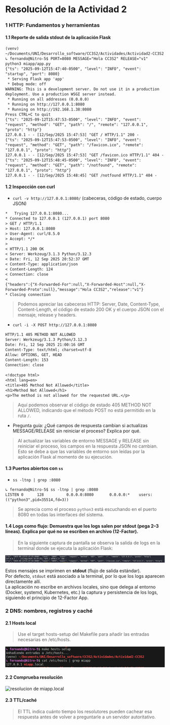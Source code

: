 # Resolución de la Actividad 2
### 1 HTTP: Fundamentos y herramientas
#### 1.1 Reporte de salida stdout de la aplicación Flask

```shell
(venv) ~/Documents/UNI/Desarrollo_software/CC3S2/Actividades/Actividad2-CC3S2
↳ fernando@Nitro-5$ PORT=8080 MESSAGE="Hola CC3S2" RELEASE="v1" python3 miapp/app.py
{"ts": "2025-09-12T15:47:40-0500", "level": "INFO", "event": "startup", "port": 8080}
 * Serving Flask app 'app'
 * Debug mode: off
WARNING: This is a development server. Do not use it in a production deployment. Use a production WSGI server instead.
 * Running on all addresses (0.0.0.0)
 * Running on http://127.0.0.1:8080
 * Running on http://192.168.1.38:8080
Press CTRL+C to quit
{"ts": "2025-09-12T15:47:53-0500", "level": "INFO", "event": "request", "method": "GET", "path": "/", "remote": "127.0.0.1", "proto": "http"}
127.0.0.1 - - [12/Sep/2025 15:47:53] "GET / HTTP/1.1" 200 -
{"ts": "2025-09-12T15:47:53-0500", "level": "INFO", "event": "request", "method": "GET", "path": "/favicon.ico", "remote": "127.0.0.1", "proto": "http"}
127.0.0.1 - - [12/Sep/2025 15:47:53] "GET /favicon.ico HTTP/1.1" 404 -
{"ts": "2025-09-12T15:48:45-0500", "level": "INFO", "event": "request", "method": "GET", "path": "/notfound", "remote": "127.0.0.1", "proto": "http"}
127.0.0.1 - - [12/Sep/2025 15:48:45] "GET /notfound HTTP/1.1" 404 -
```

#### 1.2 Inspección con curl

- `curl -v http://127.0.0.1:8080/` (cabeceras, código de estado, cuerpo JSON)

```shell
*   Trying 127.0.0.1:8080...
* Connected to 127.0.0.1 (127.0.0.1) port 8080
> GET / HTTP/1.1
> Host: 127.0.0.1:8080
> User-Agent: curl/8.5.0
> Accept: */*
> 
< HTTP/1.1 200 OK
< Server: Werkzeug/3.1.3 Python/3.12.3
< Date: Fri, 12 Sep 2025 20:52:37 GMT
< Content-Type: application/json
< Content-Length: 124
< Connection: close
< 
{"headers":{"X-Forwarded-For":null,"X-Forwarded-Host":null,"X-Forwarded-Proto":null},"message":"Hola CC3S2","release":"v1"}
* Closing connection
```

> Podemos apreciar las cabeceras HTTP: Server, Date, Content-Type, Content-Length, el código de estado 200 OK y el cuerpo JSON con el mensaje, release y headers.

- `curl -i -X POST http://127.0.0.1:8080`

```shell
HTTP/1.1 405 METHOD NOT ALLOWED
Server: Werkzeug/3.1.3 Python/3.12.3
Date: Fri, 12 Sep 2025 21:00:16 GMT
Content-Type: text/html; charset=utf-8
Allow: OPTIONS, GET, HEAD
Content-Length: 153
Connection: close

<!doctype html>
<html lang=en>
<title>405 Method Not Allowed</title>
<h1>Method Not Allowed</h1>
<p>The method is not allowed for the requested URL.</p>
```
> Aquí podemos observar el código de estado 405 METHOD NOT ALLOWED, indicando que el método POST no está permitido en la ruta `/`.

- Pregunta guía: ¿Qué campos de respuesta cambian si actualizas MESSAGE/RELEASE sin reiniciar el proceso? Explica por qué.

> Al actualizar las variables de entorno MESSAGE y RELEASE sin reiniciar el proceso, los campos en la respuesta JSON no cambian. Esto se debe a que las variables de entorno son leídas por la aplicación Flask al momento de su ejecución.

#### 1.3 Puertos abiertos con `ss`

- `ss -ltnp | grep :8080`

```shell
↳ fernando@Nitro-5$ ss -ltnp | grep :8080
LISTEN 0      128          0.0.0.0:8080       0.0.0.0:*    users:(("python3",pid=35514,fd=3))
```

> Se aprecia como el proceso `python3` está escuchando en el puerto 8080 en todas las interfaces del sistema.

#### 1.4 Logs como flujo: Demuestra que los logs salen por stdout (pega 2–3 líneas). Explica por qué no se escriben en archivo (12-Factor).

> En la siguiente captura de pantalla se observa la salida de logs en la terminal donde se ejecuta la aplicación Flask:

![Captura de logs en terminal](images/logs_stdout.png)

Estos mensajes se imprimen en **stdout** (flujo de salida estándar).  
Por defecto, `stdout` está asociado a la terminal, por lo que los logs aparecen directamente allí.  
La aplicación no escribe en archivos locales, sino que delega al entorno (Docker, systemd, Kubernetes, etc.) la captura y persistencia de los logs, siguiendo el principio de 12-Factor App.

### 2 DNS: nombres, registros y caché

#### 2.1 Hosts local
> Use el target hosts-setup del Makefile para añadir las entradas necesarias en /etc/hosts.

![ejecucion make hosts-setup](images/make_host.png)

#### 2.2 Comprueba resolución
![resolucion de miapp.local](images/dig.png)


#### 2.3 TTL/caché
> El TTL indica cuánto tiempo los resolutores pueden cachear esa respuesta antes de volver a preguntarle a un servidor autoritativo.